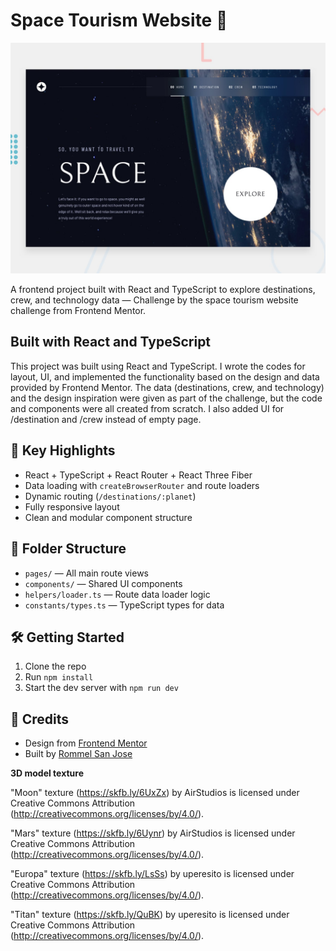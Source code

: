 # Space Tourism Website 🌌

![Design preview](./preview.jpg)

A frontend project built with React and TypeScript to explore destinations, crew, and technology data — Challenge by the space tourism website challenge from Frontend Mentor.

## Built with React and TypeScript

This project was built using React and TypeScript. I wrote the codes for layout, UI, and implemented the functionality based on the design and data provided by Frontend Mentor. The data (destinations, crew, and technology) and the design inspiration were given as part of the challenge, but the code and components were all created from scratch. I also added UI for /destination and /crew instead of empty page.

## 🚀 Key Highlights

- React + TypeScript + React Router + React Three Fiber
- Data loading with `createBrowserRouter` and route loaders
- Dynamic routing (`/destinations/:planet`)
- Fully responsive layout
- Clean and modular component structure

## 📁 Folder Structure

- `pages/` — All main route views
- `components/` — Shared UI components
- `helpers/loader.ts` — Route data loader logic
- `constants/types.ts` — TypeScript types for data

## 🛠️ Getting Started

1. Clone the repo
2. Run `npm install`
3. Start the dev server with `npm run dev`

## 📄 Credits

- Design from [Frontend Mentor](https://www.frontendmentor.io/challenges/space-tourism-multipage-website-gRWj1URZ3)
- Built by [Rommel San Jose](https://github.com/47roms16)

**3D model texture**

"Moon" texture (https://skfb.ly/6UxZx) by AirStudios is licensed under Creative Commons Attribution (http://creativecommons.org/licenses/by/4.0/).

"Mars" texture (https://skfb.ly/6Uynr) by AirStudios is licensed under Creative Commons Attribution (http://creativecommons.org/licenses/by/4.0/).

"Europa" texture (https://skfb.ly/LsSs) by uperesito is licensed under Creative Commons Attribution (http://creativecommons.org/licenses/by/4.0/).

"Titan" texture (https://skfb.ly/QuBK) by uperesito is licensed under Creative Commons Attribution (http://creativecommons.org/licenses/by/4.0/).
